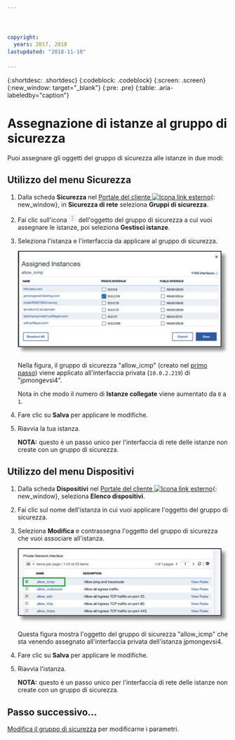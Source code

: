 ```yaml
---



copyright:
  years: 2017, 2018
lastupdated: "2018-11-10"

---
```


{:shortdesc: .shortdesc}
{:codeblock: .codeblock}
{:screen: .screen}
{:new_window: target="_blank"}
{:pre: .pre}
{:table: .aria-labeledby="caption"}

# Assegnazione di istanze al gruppo di sicurezza
Puoi assegnare gli oggetti del gruppo di sicurezza alle istanze in due modi:

## Utilizzo del menu Sicurezza

1. Dalla scheda **Sicurezza** nel [Portale del cliente ![Icona link esterno](../../icons/launch-glyph.svg "Icona link esterno")](https://control.softlayer.com/){: new_window}, in **Sicurezza di rete** seleziona **Gruppi di sicurezza**.
2. Fai clic sull'icona ![Icona Altro](./images/more_icon.jpg) dell'oggetto del gruppo di sicurezza a cui vuoi assegnare le istanze, poi seleziona **Gestisci istanze**.
3. Seleziona l'istanza e l'interfaccia da applicare al gruppo di sicurezza.

	![Istanza menu Sicurezza](./images/security_assign.jpg)

	Nella figura, il gruppo di sicurezza "allow_icmp" (creato nel [primo passo](csg_create.html)) viene applicato all'interfaccia privata (`10.0.2.219`) di "jpmongevsi4".

	Nota in che modo il numero di **Istanze collegate** viene aumentato da `0` a `1`.

4. Fare clic su **Salva** per applicare le modifiche.

5. Riavvia la tua istanza.

	**NOTA:** questo è un passo unico per l'interfaccia di rete delle istanze non create con un gruppo di sicurezza.

## Utilizzo del menu Dispositivi

1. Dalla scheda **Dispositivi** nel [Portale del cliente ![Icona link esterno](../../icons/launch-glyph.svg "Icona link esterno")](https://control.softlayer.com/){: new_window}, seleziona **Elenco dispositivi**.
2. Fai clic sul nome dell'istanza in cui vuoi applicare l'oggetto del gruppo di sicurezza.
3. Seleziona **Modifica** e contrassegna l'oggetto del gruppo di sicurezza che vuoi associare all'istanza.

	![Istanza menu Dispositivo](./images/device_assign.jpg)

	Questa figura mostra l'oggetto del gruppo di sicurezza "allow_icmp" che sta venendo assegnato all'interfaccia privata dell'istanza jpmongevsi4.
4. Fare clic su **Salva** per applicare le modifiche.

5. Riavvia l'istanza.

	**NOTA:** questo è un passo unico per l'interfaccia di rete delle istanze non create con un gruppo di sicurezza.

## Passo successivo...
[Modifica il gruppo di sicurezza](csg_edit.html) per modificarne i parametri.  
